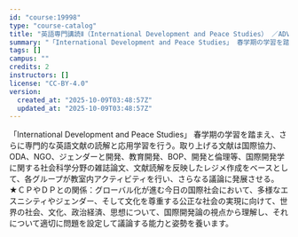 ```yaml
---
id: "course:19998"
type: "course-catalog"
title: "英語専門講読Ⅱ（International Development and Peace Studies） ／ADVANCED THEMATIC READING II"
summary: "「International Development and Peace Studies」 春学期の学習を踏まえ、さらに専門的な英語文献の読解と応用学習を行う。取り上げる文献は国際協力、ODA、NGO、ジェンダーと開発、教育開発、BOP、開…"
tags: []
campus: ""
credits: 2
instructors: []
license: "CC-BY-4.0"
version:
  created_at: "2025-10-09T03:48:57Z"
  updated_at: "2025-10-09T03:48:57Z"
---
```

「International Development and Peace Studies」 春学期の学習を踏まえ、さらに専門的な英語文献の読解と応用学習を行う。取り上げる文献は国際協力、ODA、NGO、ジェンダーと開発、教育開発、BOP、開発と倫理等、国際開発学に関する社会科学分野の雑誌論文、文献読解を反映したレジメ作成をベースとして、各グループが教室内アクティビティを行い、さらなる議論に発展させる。 ★ＣＰやＤＰとの関係：グローバル化が進む今日の国際社会において、多様なエスニシティやジェンダー、そして文化を尊重する公正な社会の実現に向けて、世界の社会、文化、政治経済、思想について、国際開発論の視点から理解し、それについて適切に問題を設定して議論する能力と姿勢を養います。
